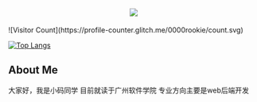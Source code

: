 <h1 align="center"> <a href="https://sunguoqi.com/"> <img src="https://readme-typing-svg.herokuapp.com/?lines=console.log(%22Hello%2C%20World!%22);小码同学欢迎您!&center=true&size=27"> </a> </h1>
![Visitor Count](https://profile-counter.glitch.me/0000rookie/count.svg)

[![Top Langs](https://github-readme-stats.vercel.app/api/top-langs/?username=0000rookie)](https://github.com/0000rookie/github-readme-stats)

## About Me
大家好，我是小码同学
目前就读于广州软件学院
专业方向主要是web后端开发

<!--START_SECTION:waka-->
<!--END_SECTION:waka-->
